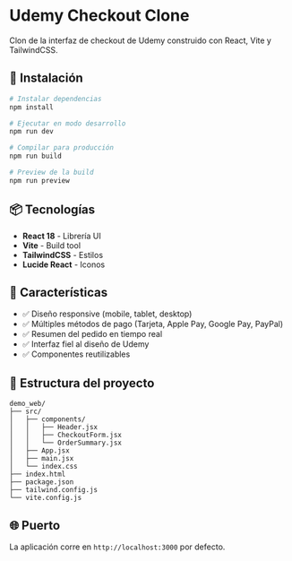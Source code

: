 # Udemy Checkout Clone

Clon de la interfaz de checkout de Udemy construido con React, Vite y TailwindCSS.

## 🚀 Instalación

```bash
# Instalar dependencias
npm install

# Ejecutar en modo desarrollo
npm run dev

# Compilar para producción
npm run build

# Preview de la build
npm run preview
```

## 📦 Tecnologías

- **React 18** - Librería UI
- **Vite** - Build tool
- **TailwindCSS** - Estilos
- **Lucide React** - Iconos

## 🎨 Características

- ✅ Diseño responsive (mobile, tablet, desktop)
- ✅ Múltiples métodos de pago (Tarjeta, Apple Pay, Google Pay, PayPal)
- ✅ Resumen del pedido en tiempo real
- ✅ Interfaz fiel al diseño de Udemy
- ✅ Componentes reutilizables

## 📁 Estructura del proyecto

```
demo_web/
├── src/
│   ├── components/
│   │   ├── Header.jsx
│   │   ├── CheckoutForm.jsx
│   │   └── OrderSummary.jsx
│   ├── App.jsx
│   ├── main.jsx
│   └── index.css
├── index.html
├── package.json
├── tailwind.config.js
└── vite.config.js
```

## 🌐 Puerto

La aplicación corre en `http://localhost:3000` por defecto.
